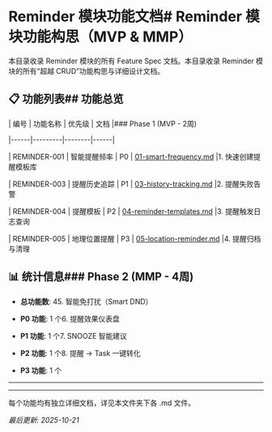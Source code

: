 # Reminder 模块功能文档# Reminder 模块功能构思（MVP & MMP）



本目录收录 Reminder 模块的所有 Feature Spec 文档。本目录收录 Reminder 模块的所有“超越 CRUD”功能构思与详细设计文档。



## 📋 功能列表## 功能总览



| 编号 | 功能名称 | 优先级 | 文档 |### Phase 1 (MVP - 2周)

|------|---------|--------|------|

| REMINDER-001 | 智能提醒频率 | P0 | [01-smart-frequency.md](./01-smart-frequency.md) |1. 快速创建提醒模板库

| REMINDER-003 | 提醒历史追踪 | P1 | [03-history-tracking.md](./03-history-tracking.md) |2. 提醒失败告警

| REMINDER-004 | 提醒模板 | P2 | [04-reminder-templates.md](./04-reminder-templates.md) |3. 提醒触发日志查询

| REMINDER-005 | 地理位置提醒 | P3 | [05-location-reminder.md](./05-location-reminder.md) |4. 提醒归档与清理



## 📊 统计信息### Phase 2 (MMP - 4周)



- **总功能数**: 45. 智能免打扰（Smart DND）

- **P0 功能**: 1 个6. 提醒效果仪表盘

- **P1 功能**: 1 个7. SNOOZE 智能建议

- **P2 功能**: 1 个8. 提醒 → Task 一键转化

- **P3 功能**: 1 个

---

---

每个功能均有独立详细文档，详见本文件夹下各 .md 文件。

*最后更新: 2025-10-21*
